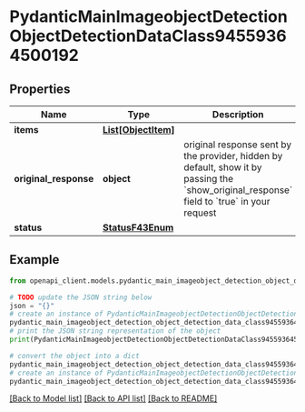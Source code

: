 # PydanticMainImageobjectDetectionObjectDetectionDataClass94559364500192


## Properties

Name | Type | Description | Notes
------------ | ------------- | ------------- | -------------
**items** | [**List[ObjectItem]**](ObjectItem.md) |  | [optional] 
**original_response** | **object** | original response sent by the provider, hidden by default, show it by passing the &#x60;show_original_response&#x60; field to &#x60;true&#x60; in your request | [optional] 
**status** | [**StatusF43Enum**](StatusF43Enum.md) |  | 

## Example

```python
from openapi_client.models.pydantic_main_imageobject_detection_object_detection_data_class94559364500192 import PydanticMainImageobjectDetectionObjectDetectionDataClass94559364500192

# TODO update the JSON string below
json = "{}"
# create an instance of PydanticMainImageobjectDetectionObjectDetectionDataClass94559364500192 from a JSON string
pydantic_main_imageobject_detection_object_detection_data_class94559364500192_instance = PydanticMainImageobjectDetectionObjectDetectionDataClass94559364500192.from_json(json)
# print the JSON string representation of the object
print(PydanticMainImageobjectDetectionObjectDetectionDataClass94559364500192.to_json())

# convert the object into a dict
pydantic_main_imageobject_detection_object_detection_data_class94559364500192_dict = pydantic_main_imageobject_detection_object_detection_data_class94559364500192_instance.to_dict()
# create an instance of PydanticMainImageobjectDetectionObjectDetectionDataClass94559364500192 from a dict
pydantic_main_imageobject_detection_object_detection_data_class94559364500192_form_dict = pydantic_main_imageobject_detection_object_detection_data_class94559364500192.from_dict(pydantic_main_imageobject_detection_object_detection_data_class94559364500192_dict)
```
[[Back to Model list]](../README.md#documentation-for-models) [[Back to API list]](../README.md#documentation-for-api-endpoints) [[Back to README]](../README.md)


